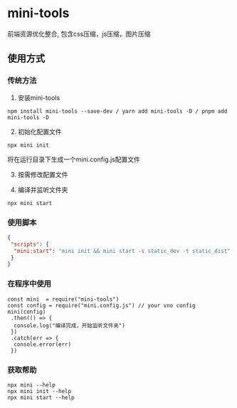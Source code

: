 # mini-tools

前端资源优化整合, 包含css压缩，js压缩，图片压缩

## 使用方式

### 传统方法

1. 安装mini-tools

```shell
npm install mini-tools --save-dev / yarn add mini-tools -D / pnpm add mini-tools -D
```

2. 初始化配置文件

```shell
npx mini init
```

将在运行目录下生成一个mini.config.js配置文件

3. 按需修改配置文件

4. 编译并监听文件夹

```shell
npx mini start
```

### 使用脚本

```json
{
 "scripts": {
  "mini:start": "mini init && mini start -s static_dev -t static_dist"
 }
}

```


### 在程序中使用

```nodejs
const mini  = require("mini-tools")
const config = require("mini.config.js") // your vno config
mini(config)
 .then(() => {
  console.log("编译完成，开始监听文件夹")
 })
 .catch(err => {
  console.error(err)
 })
```


### 获取帮助

```shell
npx mini --help
npx mini init --help
npx mini start --help
```
